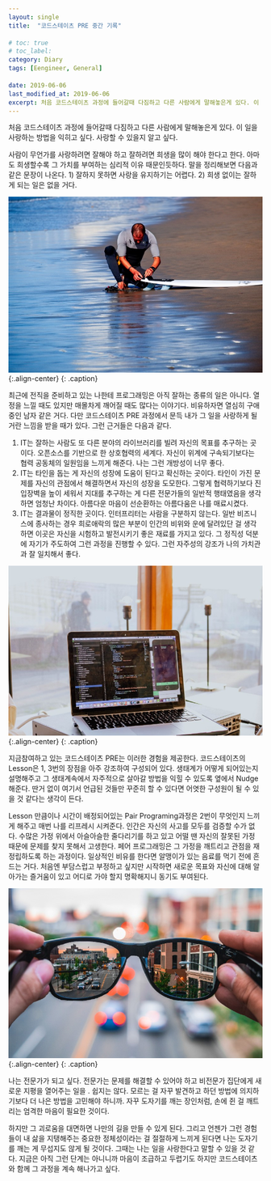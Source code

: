 ```yaml
---
layout:	single
title:	"코드스테이츠 PRE 중간 기록"

# toc: true
# toc_label:
category: Diary
tags: [Eengineer, General]

date: 2019-06-06
last_modified_at: 2019-06-06
excerpt: 처음 코드스테이츠 과정에 들어갈때 다짐하고 다른 사람에게 말해놓은게 있다. 이 일을 사랑하는 방법을 익히고 싶다. 사랑할 수 있을지 알고 싶다.
---
```


처음 코드스테이츠 과정에 들어갈때 다짐하고 다른 사람에게 말해놓은게 있다. 이 일을 사랑하는 방법을 익히고 싶다. 사랑할 수 있을지 알고 싶다.

사람이 무언가를 사랑하려면 잘해야 하고 잘하려면 희생을 많이 해야 한다고 한다. 아마도 희생할수록 그 가치를 부여하는 심리적 이유 때문인듯하다. 말을 정리해보면 다음과 같은 문장이 나온다. 1) 잘하지 못하면 사랑을 유지하기는 어렵다. 2) 희생 없이는 잘하게 되는 일은 없을 거다.


![](/img/1*4BI2_myPhuat5lD7ef-Lnw.jpeg){:.align-center}
{: .caption}

최근에 전직을 준비하고 있는 나한테 프로그래밍은 아직 잘하는 종류의 일은 아니다. 열정을 느낄 때도 있지만 매몰차게 깨어질 때도 많다는 이야기다. 비유하자면 열심히 구애 중인 남자 같은 거다. 다만 코드스테이츠 PRE 과정에서 문득 내가 그 일을 사랑하게 될 거란 느낌을 받을 때가 있다. 그런 근거들은 다음과 같다.

1. IT는 잘하는 사람도 또 다른 분야의 라이브러리를 빌려 자신의 목표를 추구하는 곳이다. 오픈소스를 기반으로 한 상호협력의 세계다. 자신이 위계에 구속되기보다는 협력 공동체의 일원임을 느끼게 해준다. 나는 그런 개방성이 너무 좋다.
2. IT는 타인을 돕는 게 자신의 성장에 도움이 된다고 확신하는 곳이다. 타인이 가진 문제를 자신의 관점에서 해결하면서 자신의 성장을 도모한다. 그렇게 협력하기보다 진입장벽을 높이 세워서 지대를 추구하는 게 다른 전문가들의 일반적 행태였음을 생각하면 엄청난 차이다. 아름다운 마음이 선순환하는 아름다움은 나를 매료시켰다.
3. IT는 결과물이 정직한 곳이다. 인터프리터는 사람을 구분하지 않는다. 일반 비즈니스에 종사하는 경우 희로애락의 많은 부분이 인간의 비위와 운에 달려있단 걸 생각하면 이곳은 자신을 시험하고 발전시키기 좋은 재료를 가지고 있다. 그 정직성 덕분에 자기가 주도하여 그런 과정을 진행할 수 있다. 그런 자주성의 강조가 나의 가치관과 잘 일치해서 좋다.


![](/img/1*mZgsv2ZsOwJAhGNS6mfNZA.jpeg){:.align-center}
{: .caption}

지금참여하고 있는 코드스테이츠 PRE는 이러한 경험을 제공한다. 코드스테이츠의 Lesson은 1, 3번의 장점을 아주 강조하여 구성되어 있다. 생태계가 어떻게 되어있는지 설명해주고 그 생태계속에서 자주적으로 살아갈 방법을 익힐 수 있도록 옆에서 Nudge해준다. 딴거 없이 여기서 언급된 것들만 꾸준히 할 수 있다면 어엿한 구성원이 될 수 있을 것 같다는 생각이 든다.

Lesson 만큼이나 시간이 배정되어있는 Pair Programing과정은 2번이 무엇인지 느끼게 해주고 매번 나를 리프레시 시켜준다. 인간은 자신의 사고를 모두를 검증할 수가 없다. 수많은 가정 위에서 아슬아슬한 줄다리기를 하고 있고 어떨 땐 자신의 잘못된 가정 때문에 문제를 찾지 못해서 고생한다. 페어 프로그래밍은 그 가정을 깨트리고 관점을 재정립하도록 하는 과정이다. 일상적인 비유를 한다면 알맹이가 있는 음료를 먹기 전에 흔드는 거다. 처음엔 부담스럽고 부정하고 싶지만 시작하면 새로운 목표와 자신에 대해 알아가는 즐거움이 있고 어디로 가야 할지 명확해지니 동기도 부여된다.


![](/img/1*JKKcJConLbm0LJmTTOHC6w.jpeg){:.align-center}
{: .caption}

나는 전문가가 되고 싶다. 전문가는 문제를 해결할 수 있어야 하고 비전문가 집단에게 새로운 지평을 열어주는 일을 . 쉽지는 않다. 모르는 걸 자꾸 발견하고 하던 방법에 의지하기보다 더 나은 방법을 고민해야 하니까. 자꾸 도자기를 깨는 장인처럼, 손에 쥔 걸 깨트리는 엄격한 마음이 필요한 것이다.

하지만 그 괴로움을 대면하면 나만의 길을 만들 수 있게 된다. 그리고 언젠가 그런 경험들이 내 삶을 지탱해주는 중요한 정체성이라는 걸 절절하게 느끼게 된다면 나는 도자기를 깨는 게 무섭지도 않게 될 것이다. 그때는 나는 일을 사랑한다고 말할 수 있을 것 같다. 지금은 아직 그런 단계는 아니니까 마음이 조급하고 두렵기도 하지만 코드스테이츠와 함께 그 과정을 계속 해나가고 싶다.

  